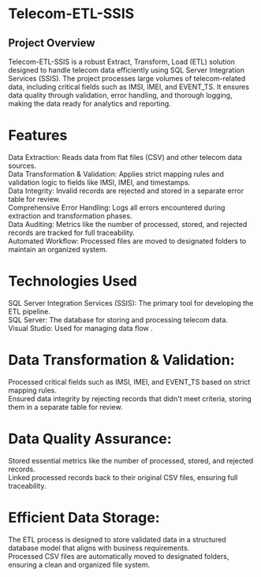 # Telecom-ETL-SSIS
## Project Overview

Telecom-ETL-SSIS is a robust Extract, Transform, Load (ETL) solution designed to handle telecom data efficiently using SQL Server Integration Services (SSIS). The project processes large volumes of telecom-related data, including critical fields such as IMSI, IMEI, and EVENT_TS. It ensures data quality through validation, error handling, and thorough logging, making the data ready for analytics and reporting.
# Features

Data Extraction: Reads data from flat files (CSV) and other telecom data sources.\
Data Transformation & Validation: Applies strict mapping rules and validation logic to fields like IMSI, IMEI, and timestamps.\
Data Integrity: Invalid records are rejected and stored in a separate error table for review.\
Comprehensive Error Handling: Logs all errors encountered during extraction and transformation phases.\
Data Auditing: Metrics like the number of processed, stored, and rejected records are tracked for full traceability.\
Automated Workflow: Processed files are moved to designated folders to maintain an organized system.

# Technologies Used

SQL Server Integration Services (SSIS): The primary tool for developing the ETL pipeline.\
SQL Server: The database for storing and processing telecom data.\
Visual Studio: Used for managing data flow .

# Data Transformation & Validation:

Processed critical fields such as IMSI, IMEI, and EVENT_TS based on strict mapping rules.\
Ensured data integrity by rejecting records that didn't meet criteria, storing them in a separate table for review.

# Data Quality Assurance:

Stored essential metrics like the number of processed, stored, and rejected records.\
Linked processed records back to their original CSV files, ensuring full traceability.

# Efficient Data Storage:

The ETL process is designed to store validated data in a structured database model that aligns with business requirements.\
Processed CSV files are automatically moved to designated folders, ensuring a clean and organized file system.
